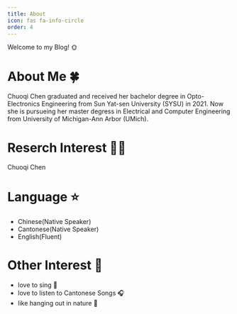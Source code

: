 ```yaml
---
title: About
icon: fas fa-info-circle
order: 4
---
```


<!-- > Add Markdown syntax content to file `_tabs/about.md`{: .filepath } and it will show up on this page.
{: .prompt-tip } -->

Welcome to my Blog! 🌞

# About Me 🍀

Chuoqi Chen graduated and received her bachelor degree in Opto-Electronics Engineering from Sun Yat-sen University (SYSU) in 2021. Now she is pursueing her master degress in Electrical and Computer Engineering from University of Michigan-Ann Arbor (UMich).

# Reserch Interest 👩‍💻

Chuoqi Chen

# Language ⭐

- Chinese(Native Speaker)
- Cantonese(Native Speaker)
- English(Fluent)

# Other Interest 💛

- love to sing 🎤
- love to listen to Cantonese Songs 🎧
- like hanging out in nature 🌼


